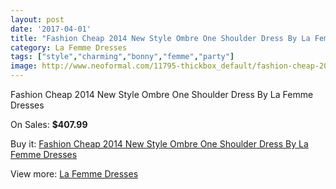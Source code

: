 ```yaml
---
layout: post
date: '2017-04-01'
title: "Fashion Cheap 2014 New Style Ombre One Shoulder Dress By La Femme Dresses"
category: La Femme Dresses
tags: ["style","charming","bonny","femme","party"]
image: http://www.neoformal.com/11795-thickbox_default/fashion-cheap-2014-new-style-ombre-one-shoulder-dress-by-la-femme-dresses.jpg
---
```

Fashion Cheap 2014 New Style Ombre One Shoulder Dress By La Femme Dresses

On Sales: **$407.99**
<a href="https://www.neoformal.com/en/la-femme-dresses-2014/4232-fashion-cheap-2014-new-style-ombre-one-shoulder-dress-by-la-femme-dresses.html"><amp-img layout="responsive" width="600" height="600" src="//www.neoformal.com/11795-thickbox_default/fashion-cheap-2014-new-style-ombre-one-shoulder-dress-by-la-femme-dresses.jpg" alt="Fashion Cheap 2014 New Style Ombre One Shoulder Dress By La Femme Dresses 0" /></a>
<a href="https://www.neoformal.com/en/la-femme-dresses-2014/4232-fashion-cheap-2014-new-style-ombre-one-shoulder-dress-by-la-femme-dresses.html"><amp-img layout="responsive" width="600" height="600" src="//www.neoformal.com/11796-thickbox_default/fashion-cheap-2014-new-style-ombre-one-shoulder-dress-by-la-femme-dresses.jpg" alt="Fashion Cheap 2014 New Style Ombre One Shoulder Dress By La Femme Dresses 1" /></a>

Buy it: [Fashion Cheap 2014 New Style Ombre One Shoulder Dress By La Femme Dresses](https://www.neoformal.com/en/la-femme-dresses-2014/4232-fashion-cheap-2014-new-style-ombre-one-shoulder-dress-by-la-femme-dresses.html "Fashion Cheap 2014 New Style Ombre One Shoulder Dress By La Femme Dresses")

View more: [La Femme Dresses](https://www.neoformal.com/en/56-la-femme-dresses-2014 "La Femme Dresses")